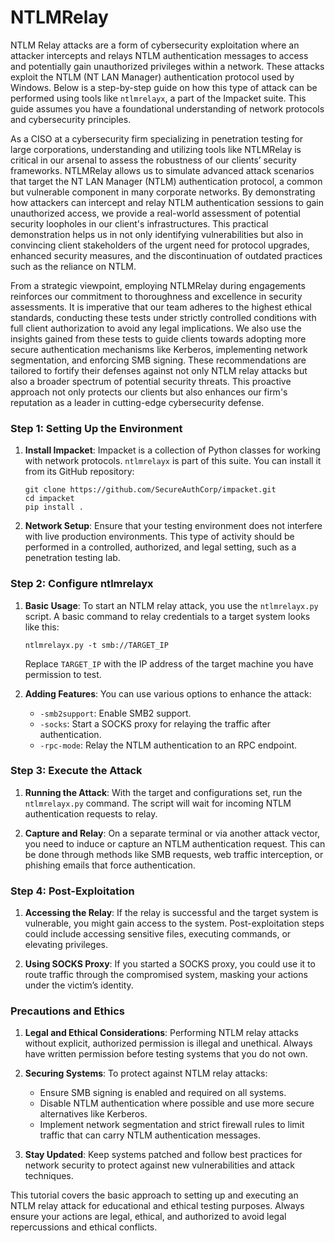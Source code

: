 # NTLMRelay

NTLM Relay attacks are a form of cybersecurity exploitation where an attacker intercepts and relays NTLM authentication messages to access and potentially gain unauthorized privileges within a network. These attacks exploit the NTLM (NT LAN Manager) authentication protocol used by Windows. Below is a step-by-step guide on how this type of attack can be performed using tools like `ntlmrelayx`, a part of the Impacket suite. This guide assumes you have a foundational understanding of network protocols and cybersecurity principles.

As a CISO at a cybersecurity firm specializing in penetration testing for large corporations, understanding and utilizing tools like NTLMRelay is critical in our arsenal to assess the robustness of our clients’ security frameworks. NTLMRelay allows us to simulate advanced attack scenarios that target the NT LAN Manager (NTLM) authentication protocol, a common but vulnerable component in many corporate networks. By demonstrating how attackers can intercept and relay NTLM authentication sessions to gain unauthorized access, we provide a real-world assessment of potential security loopholes in our client's infrastructures. This practical demonstration helps us in not only identifying vulnerabilities but also in convincing client stakeholders of the urgent need for protocol upgrades, enhanced security measures, and the discontinuation of outdated practices such as the reliance on NTLM.

From a strategic viewpoint, employing NTLMRelay during engagements reinforces our commitment to thoroughness and excellence in security assessments. It is imperative that our team adheres to the highest ethical standards, conducting these tests under strictly controlled conditions with full client authorization to avoid any legal implications. We also use the insights gained from these tests to guide clients towards adopting more secure authentication mechanisms like Kerberos, implementing network segmentation, and enforcing SMB signing. These recommendations are tailored to fortify their defenses against not only NTLM relay attacks but also a broader spectrum of potential security threats. This proactive approach not only protects our clients but also enhances our firm's reputation as a leader in cutting-edge cybersecurity defense.

### Step 1: Setting Up the Environment
1. **Install Impacket**: Impacket is a collection of Python classes for working with network protocols. `ntlmrelayx` is part of this suite. You can install it from its GitHub repository:
   ```
   git clone https://github.com/SecureAuthCorp/impacket.git
   cd impacket
   pip install .
   ```

2. **Network Setup**: Ensure that your testing environment does not interfere with live production environments. This type of activity should be performed in a controlled, authorized, and legal setting, such as a penetration testing lab.

### Step 2: Configure ntlmrelayx
1. **Basic Usage**: To start an NTLM relay attack, you use the `ntlmrelayx.py` script. A basic command to relay credentials to a target system looks like this:
   ```
   ntlmrelayx.py -t smb://TARGET_IP
   ```
   Replace `TARGET_IP` with the IP address of the target machine you have permission to test.

2. **Adding Features**: You can use various options to enhance the attack:
   - `-smb2support`: Enable SMB2 support.
   - `-socks`: Start a SOCKS proxy for relaying the traffic after authentication.
   - `-rpc-mode`: Relay the NTLM authentication to an RPC endpoint.

### Step 3: Execute the Attack
1. **Running the Attack**: With the target and configurations set, run the `ntlmrelayx.py` command. The script will wait for incoming NTLM authentication requests to relay.

2. **Capture and Relay**: On a separate terminal or via another attack vector, you need to induce or capture an NTLM authentication request. This can be done through methods like SMB requests, web traffic interception, or phishing emails that force authentication.

### Step 4: Post-Exploitation
1. **Accessing the Relay**: If the relay is successful and the target system is vulnerable, you might gain access to the system. Post-exploitation steps could include accessing sensitive files, executing commands, or elevating privileges.

2. **Using SOCKS Proxy**: If you started a SOCKS proxy, you could use it to route traffic through the compromised system, masking your actions under the victim’s identity.

### Precautions and Ethics
1. **Legal and Ethical Considerations**: Performing NTLM relay attacks without explicit, authorized permission is illegal and unethical. Always have written permission before testing systems that you do not own.

2. **Securing Systems**: To protect against NTLM relay attacks:
   - Ensure SMB signing is enabled and required on all systems.
   - Disable NTLM authentication where possible and use more secure alternatives like Kerberos.
   - Implement network segmentation and strict firewall rules to limit traffic that can carry NTLM authentication messages.

3. **Stay Updated**: Keep systems patched and follow best practices for network security to protect against new vulnerabilities and attack techniques.

This tutorial covers the basic approach to setting up and executing an NTLM relay attack for educational and ethical testing purposes. Always ensure your actions are legal, ethical, and authorized to avoid legal repercussions and ethical conflicts.